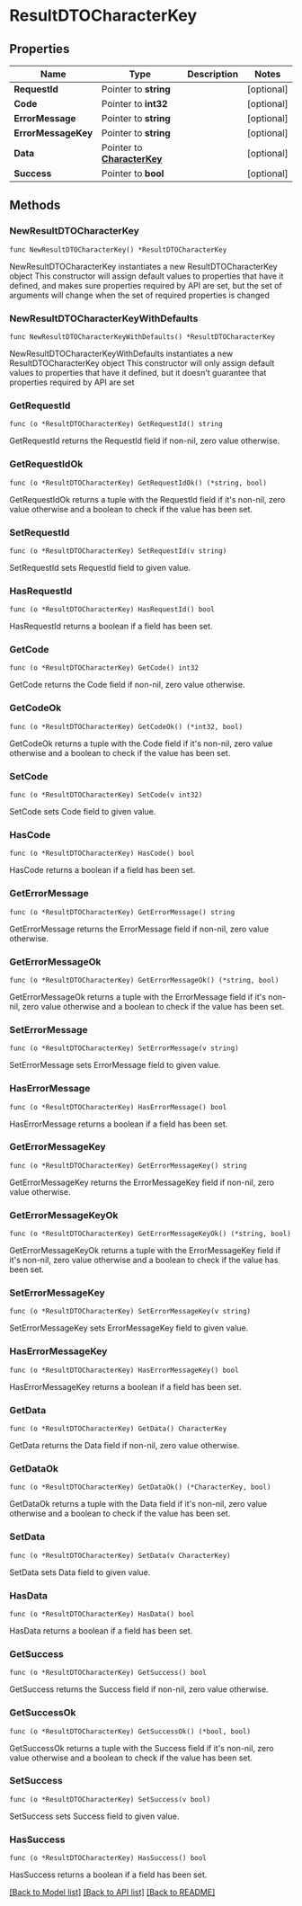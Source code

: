 # ResultDTOCharacterKey

## Properties

Name | Type | Description | Notes
------------ | ------------- | ------------- | -------------
**RequestId** | Pointer to **string** |  | [optional] 
**Code** | Pointer to **int32** |  | [optional] 
**ErrorMessage** | Pointer to **string** |  | [optional] 
**ErrorMessageKey** | Pointer to **string** |  | [optional] 
**Data** | Pointer to [**CharacterKey**](CharacterKey.md) |  | [optional] 
**Success** | Pointer to **bool** |  | [optional] 

## Methods

### NewResultDTOCharacterKey

`func NewResultDTOCharacterKey() *ResultDTOCharacterKey`

NewResultDTOCharacterKey instantiates a new ResultDTOCharacterKey object
This constructor will assign default values to properties that have it defined,
and makes sure properties required by API are set, but the set of arguments
will change when the set of required properties is changed

### NewResultDTOCharacterKeyWithDefaults

`func NewResultDTOCharacterKeyWithDefaults() *ResultDTOCharacterKey`

NewResultDTOCharacterKeyWithDefaults instantiates a new ResultDTOCharacterKey object
This constructor will only assign default values to properties that have it defined,
but it doesn't guarantee that properties required by API are set

### GetRequestId

`func (o *ResultDTOCharacterKey) GetRequestId() string`

GetRequestId returns the RequestId field if non-nil, zero value otherwise.

### GetRequestIdOk

`func (o *ResultDTOCharacterKey) GetRequestIdOk() (*string, bool)`

GetRequestIdOk returns a tuple with the RequestId field if it's non-nil, zero value otherwise
and a boolean to check if the value has been set.

### SetRequestId

`func (o *ResultDTOCharacterKey) SetRequestId(v string)`

SetRequestId sets RequestId field to given value.

### HasRequestId

`func (o *ResultDTOCharacterKey) HasRequestId() bool`

HasRequestId returns a boolean if a field has been set.

### GetCode

`func (o *ResultDTOCharacterKey) GetCode() int32`

GetCode returns the Code field if non-nil, zero value otherwise.

### GetCodeOk

`func (o *ResultDTOCharacterKey) GetCodeOk() (*int32, bool)`

GetCodeOk returns a tuple with the Code field if it's non-nil, zero value otherwise
and a boolean to check if the value has been set.

### SetCode

`func (o *ResultDTOCharacterKey) SetCode(v int32)`

SetCode sets Code field to given value.

### HasCode

`func (o *ResultDTOCharacterKey) HasCode() bool`

HasCode returns a boolean if a field has been set.

### GetErrorMessage

`func (o *ResultDTOCharacterKey) GetErrorMessage() string`

GetErrorMessage returns the ErrorMessage field if non-nil, zero value otherwise.

### GetErrorMessageOk

`func (o *ResultDTOCharacterKey) GetErrorMessageOk() (*string, bool)`

GetErrorMessageOk returns a tuple with the ErrorMessage field if it's non-nil, zero value otherwise
and a boolean to check if the value has been set.

### SetErrorMessage

`func (o *ResultDTOCharacterKey) SetErrorMessage(v string)`

SetErrorMessage sets ErrorMessage field to given value.

### HasErrorMessage

`func (o *ResultDTOCharacterKey) HasErrorMessage() bool`

HasErrorMessage returns a boolean if a field has been set.

### GetErrorMessageKey

`func (o *ResultDTOCharacterKey) GetErrorMessageKey() string`

GetErrorMessageKey returns the ErrorMessageKey field if non-nil, zero value otherwise.

### GetErrorMessageKeyOk

`func (o *ResultDTOCharacterKey) GetErrorMessageKeyOk() (*string, bool)`

GetErrorMessageKeyOk returns a tuple with the ErrorMessageKey field if it's non-nil, zero value otherwise
and a boolean to check if the value has been set.

### SetErrorMessageKey

`func (o *ResultDTOCharacterKey) SetErrorMessageKey(v string)`

SetErrorMessageKey sets ErrorMessageKey field to given value.

### HasErrorMessageKey

`func (o *ResultDTOCharacterKey) HasErrorMessageKey() bool`

HasErrorMessageKey returns a boolean if a field has been set.

### GetData

`func (o *ResultDTOCharacterKey) GetData() CharacterKey`

GetData returns the Data field if non-nil, zero value otherwise.

### GetDataOk

`func (o *ResultDTOCharacterKey) GetDataOk() (*CharacterKey, bool)`

GetDataOk returns a tuple with the Data field if it's non-nil, zero value otherwise
and a boolean to check if the value has been set.

### SetData

`func (o *ResultDTOCharacterKey) SetData(v CharacterKey)`

SetData sets Data field to given value.

### HasData

`func (o *ResultDTOCharacterKey) HasData() bool`

HasData returns a boolean if a field has been set.

### GetSuccess

`func (o *ResultDTOCharacterKey) GetSuccess() bool`

GetSuccess returns the Success field if non-nil, zero value otherwise.

### GetSuccessOk

`func (o *ResultDTOCharacterKey) GetSuccessOk() (*bool, bool)`

GetSuccessOk returns a tuple with the Success field if it's non-nil, zero value otherwise
and a boolean to check if the value has been set.

### SetSuccess

`func (o *ResultDTOCharacterKey) SetSuccess(v bool)`

SetSuccess sets Success field to given value.

### HasSuccess

`func (o *ResultDTOCharacterKey) HasSuccess() bool`

HasSuccess returns a boolean if a field has been set.


[[Back to Model list]](../README.md#documentation-for-models) [[Back to API list]](../README.md#documentation-for-api-endpoints) [[Back to README]](../README.md)


